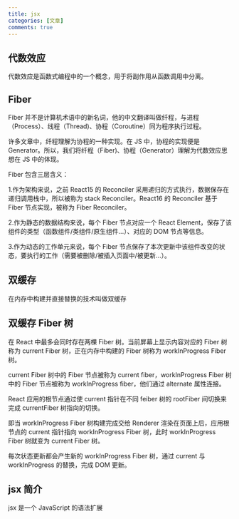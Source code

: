 ```yaml
---
title: jsx
categories: [文章]
comments: true
---
```


## 代数效应

代数效应是函数式编程中的一个概念，用于将副作用从函数调用中分离。

## Fiber

Fiber 并不是计算机术语中的新名词，他的中文翻译叫做纤程，与进程（Process）、线程（Thread)、协程（Coroutine）同为程序执行过程。

许多文章中，纤程理解为协程的一种实现。在 JS 中，协程的实现便是 Generator。所以，我们将纤程（Fiber)、协程（Generator）理解为代数效应思想在 JS 中的体现。

Fiber 包含三层含义：

1.作为架构来说，之前 React15 的 Reconciler 采用递归的方式执行，数据保存在递归调用栈中，所以被称为 stack Reconciler。React16 的 Reconciler 基于 Fiber 节点实现，被称为 Fiber Reconciler。

2.作为静态的数据结构来说，每个 Fiber 节点对应一个 React Element，保存了该组件的类型（函数组件/类组件/原生组件...）、对应的 DOM 节点等信息。

3.作为动态的工作单元来说，每个 Fiber 节点保存了本次更新中该组件改变的状态，要执行的工作（需要被删除/被插入页面中/被更新...）。

## 双缓存

在内存中构建并直接替换的技术叫做双缓存

## 双缓存 Fiber 树

在 React 中最多会同时存在两棵 Fiber 树。当前屏幕上显示内容对应的 Fiber 树称为 current Fiber 树，正在内存中构建的 Fiber 树称为 workInProgress Fiber 树。

current Fiber 树中的 Fiber 节点被称为 current fiber，workInProgress Fiber 树中的 Fiber 节点被称为 workInProgress fiber，他们通过 alternate 属性连接。

React 应用的根节点通过使 current 指针在不同 feiber 树的 rootFiber 间切换来完成 currentFiber 树指向的切换。

即当 workInProgress Fiber 树构建完成交给 Renderer 渲染在页面上后，应用根节点的 current 指针指向 workInProgress Fiber 树，此时 workInProgress Fiber 树就变为 current Fiber 树。

每次状态更新都会产生新的 workInProgress Fiber 树，通过 current 与 workInProgress 的替换，完成 DOM 更新。

## jsx 简介

jsx 是一个 JavaScript 的语法扩展
